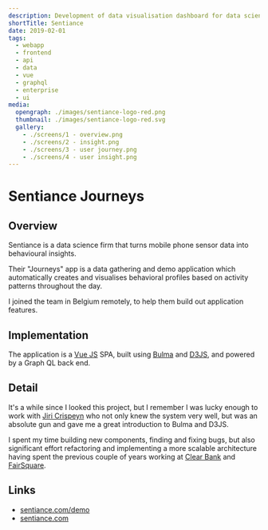 ```yaml
---
description: Development of data visualisation dashboard for data science firm 
shortTitle: Sentiance
date: 2019-02-01
tags:
  - webapp
  - frontend
  - api
  - data
  - vue
  - graphql
  - enterprise
  - ui
media:
  opengraph: ./images/sentiance-logo-red.png
  thumbnail: ./images/sentiance-logo-red.svg
  gallery:
    - ./screens/1 - overview.png
    - ./screens/2 - insight.png
    - ./screens/3 - user journey.png
    - ./screens/4 - user insight.png
---
```


# Sentiance Journeys

## Overview

Sentiance is a data science firm that turns mobile phone sensor data into behavioural insights.

Their "Journeys" app is a data gathering and demo application which automatically creates and visualises behavioral profiles based on activity patterns throughout the day.

I joined the team in Belgium remotely, to help them build out application features.

## Implementation

The application is a [Vue JS](https://vuejs.org/) SPA, built using [Bulma](https://bulma.io/) and [D3JS](https://d3js.org/), and powered by a Graph QL back end.

## Detail

It's a while since I looked this project, but I remember I was lucky enough to work with [Jiri Crispeyn](https://www.linkedin.com/in/jiricrispeyn/) who not only knew the system very well, but was an absolute gun and gave me a great introduction to Bulma and D3JS.

I spent my time building new components, finding and fixing bugs, but also significant effort refactoring and implementing a more scalable architecture having spent the previous couple of years working at [Clear Bank](../clearbank/) and [FairSquare](../fairsquare/). 



## Links

- [sentiance.com/demo](https://sentiance.com/demo)
- [sentiance.com](https://sentiance.com)

